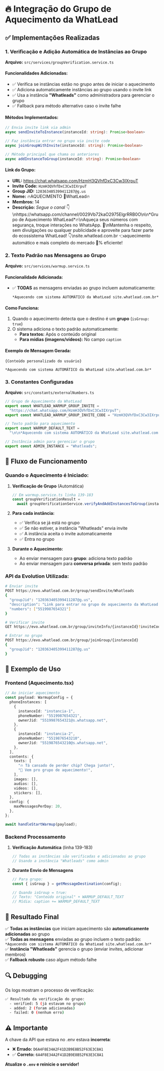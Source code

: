 # 🔥 Integração do Grupo de Aquecimento da WhatLead

## ✅ Implementações Realizadas

### 1. Verificação e Adição Automática de Instâncias ao Grupo

**Arquivo:** `src/services/groupVerification.service.ts`

#### Funcionalidades Adicionadas:

- ✅ Verifica se instâncias estão no grupo antes de iniciar o aquecimento
- ✅ Adiciona automaticamente instâncias ao grupo usando o invite link
- ✅ Usa a instância **"Whatleads"** como administradora para gerenciar o grupo
- ✅ Fallback para método alternativo caso o invite falhe

#### Métodos Implementados:

```typescript
// Envia invite link via admin
async sendInviteToInstance(instanceId: string): Promise<boolean>

// Faz instância entrar no grupo via invite code
async joinGroupWithInvite(instanceId: string): Promise<boolean>

// Método principal que chama os anteriores
async addInstanceToGroup(instanceId: string): Promise<boolean>
```

#### Link do Grupo:

- **URL:** https://chat.whatsapp.com/HzmH3QVhfDxC3Cw3IXrpuT
- **Invite Code:** `HzmH3QVhfDxC3Cw3IXrpuT`
- **Group JID:** `120363405399411287@g.us`
- **Nome:** 🔥AQUECIMENTO 💙WhatLead🔥
- **Membros:** 14
- **Descrição:** _Segue o canal_ 👇\nhttps://whatsapp.com/channel/0029Vb72kaO2975ElgrRRB0O\n\n*Grupo de Aquecimento WhatLead\*🔥\nAqueça seus números com segurança, troque interações no WhatsApp. 🚀\nMantenha o respeito, sem divulgações ou qualquer publicidade e aproveite para fazer parte do ecossistema WhatLead! 👇\nsite.whatlead.com.br 👈aquecimento automático e mais completo do mercado 💯% eficiente!

### 2. Texto Padrão nas Mensagens ao Grupo

**Arquivo:** `src/services/warmup.service.ts`

#### Funcionalidade Adicionada:

- ✅ **TODAS** as mensagens enviadas ao grupo incluem automaticamente:
  ```
  *Aquecendo com sistema AUTOMÁTICO da WhatLead site.whatlead.com.br*
  ```

#### Como Funciona:

1. Quando o aquecimento detecta que o destino é um **grupo** (`isGroup: true`)
2. O sistema adiciona o texto padrão automaticamente:
   - **Para textos:** Após o conteúdo original
   - **Para mídias (imagens/vídeos):** No campo `caption`

#### Exemplo de Mensagem Gerada:

```
{Conteúdo personalizado do usuário}

*Aquecendo com sistema AUTOMÁTICO da WhatLead site.whatlead.com.br*
```

### 3. Constantes Configuradas

**Arquivo:** `src/constants/externalNumbers.ts`

```typescript
// Grupo de Aquecimento da WhatLead
export const WHATLEAD_WARMUP_GROUP_INVITE =
  "https://chat.whatsapp.com/HzmH3QVhfDxC3Cw3IXrpuT";
export const WHATLEAD_WARMUP_GROUP_INVITE_CODE = "HzmH3QVhfDxC3Cw3IXrpuT";

// Texto padrão para aquecimento
export const WARMUP_DEFAULT_TEXT =
  "\n\n*Aquecendo com sistema AUTOMÁTICO da WhatLead site.whatlead.com.br*";

// Instância admin para gerenciar o grupo
export const ADMIN_INSTANCE = "Whatleads";
```

## 🔄 Fluxo de Funcionamento

### Quando o Aquecimento é Iniciado:

1. **Verificação de Grupo** (Automática)

   ```typescript
   // Em warmup.service.ts linha 139-183
   const groupVerificationResult =
     await groupVerificationService.verifyAndAddInstancesToGroup(instanceIds);
   ```

2. **Para cada instância:**

   - ✅ Verifica se já está no grupo
   - ✅ Se não estiver, a instância "Whatleads" envia invite
   - ✅ A instância aceita o invite automaticamente
   - ✅ Entra no grupo

3. **Durante o Aquecimento:**
   - Ao enviar mensagem para **grupo**: adiciona texto padrão
   - Ao enviar mensagem para **conversa privada**: sem texto padrão

### API da Evolution Utilizada:

```bash
# Enviar invite
POST https://evo.whatlead.com.br/group/sendInvite/Whatleads
{
  "groupJid": "120363405399411287@g.us",
  "description": "Link para entrar no grupo de aquecimento da WhatLead:",
  "numbers": ["5519987654321"]
}

# Verificar invite
GET https://evo.whatlead.com.br/group/inviteInfo/{instanceId}?inviteCode=HzmH3QVhfDxC3Cw3IXrpuT

# Entrar no grupo
POST https://evo.whatlead.com.br/group/joinGroup/{instanceId}
{
  "groupJid": "120363405399411287@g.us"
}
```

## 📝 Exemplo de Uso

### Frontend (Aquecimento.tsx)

```typescript
// Ao iniciar aquecimento
const payload: WarmupConfig = {
  phoneInstances: [
    {
      instanceId: "instancia-1",
      phoneNumber: "5519987654321",
      ownerJid: "5519987654321@s.whatsapp.net",
    },
    {
      instanceId: "instancia-2",
      phoneNumber: "5519876543210",
      ownerJid: "5519876543210@s.whatsapp.net",
    },
  ],
  contents: {
    texts: [
      "🔥 Tá cansado de perder chip? Chega junto!",
      "💬 Vem pro grupo de aquecimento!",
    ],
    images: [],
    audios: [],
    videos: [],
    stickers: [],
  },
  config: {
    maxMessagesPerDay: 20,
  },
};

await handleStartWarmup(payload);
```

### Backend Processamento

1. **Verificação Automática** (linha 139-183)

   ```typescript
   // Todas as instâncias são verificadas e adicionadas ao grupo
   // Usando a instância "Whatleads" como admin
   ```

2. **Durante Envio de Mensagens**

   ```typescript
   // Para grupo:
   const { isGroup } = getMessageDestination(config);

   // Quando isGroup = true:
   // Texto: "Conteúdo original" + WARMUP_DEFAULT_TEXT
   // Mídia: caption += WARMUP_DEFAULT_TEXT
   ```

## 🎯 Resultado Final

✅ **Todas as instâncias** que iniciam aquecimento são **automaticamente adicionadas** ao grupo  
✅ **Todas as mensagens** enviadas ao grupo incluem o texto padrão: `*Aquecendo com sistema AUTOMÁTICO da WhatLead site.whatlead.com.br*`  
✅ **Instância "Whatleads"** gerencia o grupo (enviar invites, adicionar membros)  
✅ **Fallback robusto** caso algum método falhe

## 🔍 Debugging

Os logs mostram o processo de verificação:

```bash
✅ Resultado da verificação do grupo:
  - verified: 5 (já estavam no grupo)
  - added: 2 (foram adicionadas)
  - failed: 0 (nenhum erro)
```

## ⚠️ Importante

A chave da API que estava no .env estava **incorreta**:

- ❌ **Errado:** `D6A4F8E34A2F41D2B9E8B52F63E3C8A1`
- ✅ **Correto:** `6A4F8E34A2F41D2B9E8B52F63E3C8A1`

**Atualize o `.env` e reinicie o servidor!**
